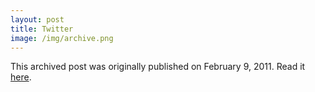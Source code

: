 ```yaml
---
layout: post
title: Twitter
image: /img/archive.png
---
```

This archived post was originally published on February 9, 2011. Read it [here](/alex.ciobanu.org/index4c66.html).
